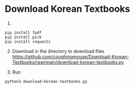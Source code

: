 # Download Korean Textbooks
1.
```
pip install fpdf
pip install pick
pip install requests
```
2. Download in the directory to download files
https://github.com/coughingmouse/Download-Korean-Textbooks/raw/main/download-korean-textbooks.py

3. Run
```
python3 download-korean-textbooks.py
